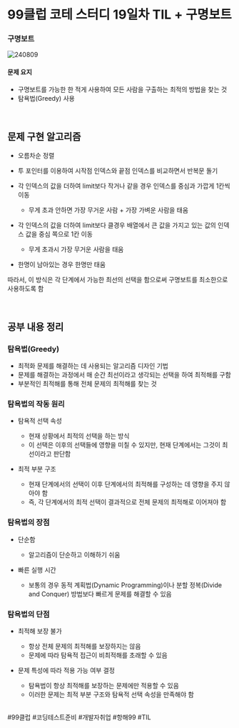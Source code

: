 # 99클럽 코테 스터디 19일차 TIL + 구명보트

### 구명보트

![240809](https://github.com/user-attachments/assets/1ba0506a-7152-4a75-8e2e-fa33c3d9bf59)

#### 문제 요지
- 구명보트를 가능한 한 적게 사용하여 모든 사람을 구출하는 최적의 방법을 찾는 것
- 탐욕법(Greedy) 사용

<br>

## 문제 구현 알고리즘
- 오름차순 정렬
- 투 포인터를 이용하여 시작점 인덱스와 끝점 인덱스를 비교하면서 반복문 돌기
- 각 인덱스의 값을 더하여 limit보다 작거나 같을 경우 인덱스를 중심과 가깝게 1칸씩 이동

    - 무게 초과 안하면 가장 무거운 사람 + 가장 가벼운 사람을 태움

- 각 인덱스의 값을 더하여 limit보다 클경우 배열에서 큰 값을 가지고 있는 값의 인덱스 값을 중심 쪽으로 1칸 이동

    - 무게 초과시 가장 무거운 사람을 태움

- 한명이 남아있는 경우 한명만 태움

따라서, 이 방식은 각 단계에서 가능한 최선의 선택을 함으로써 구명보트를 최소한으로 사용하도록 함


<br>

## 공부 내용 정리

### 탐욕법(Greedy)
- 최적화 문제를 해결하는 데 사용되는 알고리즘 디자인 기법
- 문제를 해결하는 과정에서 매 순간 최선이라고 생각되는 선택을 하여 최적해를 구함
- 부분적인 최적해를 통해 전체 문제의 최적해를 찾는 것

### 탐욕법의 작동 원리
- 탐욕적 선택 속성

    - 현재 상황에서 최적의 선택을 하는 방식
    - 이 선택은 이후의 선택들에 영향을 미칠 수 있지만, 현재 단계에서는 그것이 최선이라고 판단함

- 최적 부분 구조

    - 현재 단계에서의 선택이 이후 단계에서의 최적해를 구성하는 데 영향을 주지 않아야 함
    - 즉, 각 단계에서의 최적 선택이 결과적으로 전체 문제의 최적해로 이어져야 함

### 탐욕법의 장점
 - 단순함
 
    - 알고리즘이 단순하고 이해하기 쉬움

- 빠른 실행 시간

    - 보통의 경우 동적 계획법(Dynamic Programming)이나 분할 정복(Divide and Conquer) 방법보다 빠르게 문제를 해결할 수 있음

### 탐욕법의 단점
- 최적해 보장 불가
    
    - 항상 전체 문제의 최적해를 보장하지는 않음
    - 문제에 따라 탐욕적 접근이 비최적해를 초래할 수 있음

- 문제 특성에 따라 적용 가능 여부 결정

    - 탐욕법이 항상 최적해를 보장하는 문제에만 적용할 수 있음
    - 이러한 문제는 최적 부분 구조와 탐욕적 선택 속성을 만족해야 함

<br>
#99클럽 #코딩테스트준비 #개발자취업 #항해99 #TIL
